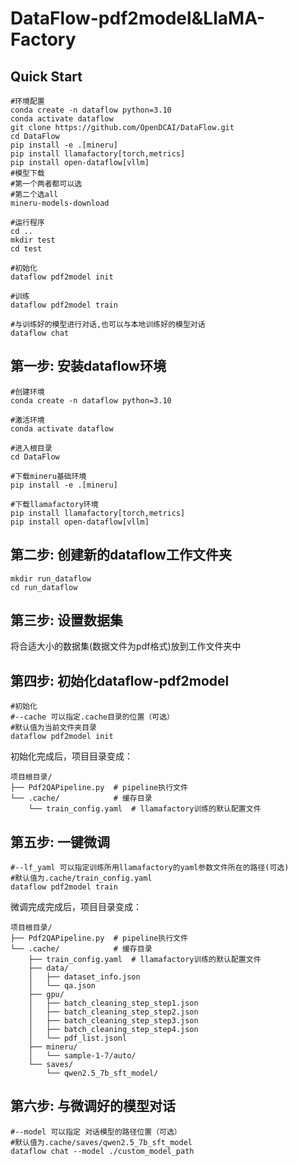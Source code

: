 # DataFlow-pdf2model&LlaMA-Factory

## Quick Start

```
#环境配置
conda create -n dataflow python=3.10
conda activate dataflow
git clone https://github.com/OpenDCAI/DataFlow.git
cd DataFlow
pip install -e .[mineru]
pip install llamafactory[torch,metrics]
pip install open-dataflow[vllm]
#模型下载
#第一个两者都可以选
#第二个选all
mineru-models-download

#运行程序
cd ..
mkdir test
cd test

#初始化 
dataflow pdf2model init

#训练
dataflow pdf2model train

#与训练好的模型进行对话,也可以与本地训练好的模型对话
dataflow chat
```



## 第一步: 安装dataflow环境

```
#创建环境
conda create -n dataflow python=3.10

#激活环境
conda activate dataflow

#进入根目录
cd DataFlow

#下载mineru基础环境
pip install -e .[mineru]

#下载llamafactory环境
pip install llamafactory[torch,metrics]
pip install open-dataflow[vllm]
```



## 第二步: 创建新的dataflow工作文件夹

```
mkdir run_dataflow
cd run_dataflow
```



## 第三步: 设置数据集

将合适大小的数据集(数据文件为pdf格式)放到工作文件夹中



## 第四步: 初始化dataflow-pdf2model

```
#初始化 
#--cache 可以指定.cache目录的位置（可选）
#默认值为当前文件夹目录
dataflow pdf2model init
```

初始化完成后，项目目录变成：

```shell
项目根目录/
├── Pdf2QAPipeline.py  # pipeline执行文件
└── .cache/            # 缓存目录
    └── train_config.yaml  # llamafactory训练的默认配置文件
```



## 第五步: 一键微调

```
#--lf_yaml 可以指定训练所用llamafactory的yaml参数文件所在的路径(可选)
#默认值为.cache/train_config.yaml
dataflow pdf2model train
```

微调完成完成后，项目目录变成：

```
项目根目录/
├── Pdf2QAPipeline.py  # pipeline执行文件
└── .cache/            # 缓存目录
    ├── train_config.yaml  # llamafactory训练的默认配置文件
    ├── data/
    │   ├── dataset_info.json
    │   └── qa.json
    ├── gpu/
    │   ├── batch_cleaning_step_step1.json
    │   ├── batch_cleaning_step_step2.json
    │   ├── batch_cleaning_step_step3.json
    │   ├── batch_cleaning_step_step4.json
    │   └── pdf_list.jsonl
    ├── mineru/
    │   └── sample-1-7/auto/
    └── saves/
        └── qwen2.5_7b_sft_model/
```



## 第六步: 与微调好的模型对话

```
#--model 可以指定 对话模型的路径位置（可选）
#默认值为.cache/saves/qwen2.5_7b_sft_model
dataflow chat --model ./custom_model_path
```

